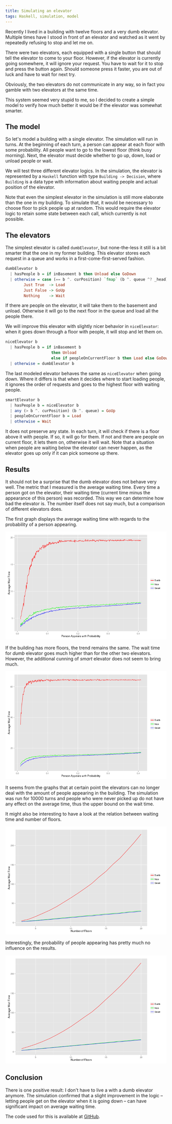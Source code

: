 ```yaml
---
title: Simulating an elevator
tags: Haskell, simulation, model
---
```


Recently I lived in a building with twelve floors and a very dumb elevator.
Multiple times have I stood in front of an elevator and watched as it went by
repeatedly refusing to stop and let me on.

There were two elevators, each equipped with a single button that should tell
the elevator to come to your floor. However, if the elevator is currently going
somewhere, it will ignore your request. You have to wait for it to stop and
press the button again. Should someone press it faster, you are out of luck and
have to wait for next try. 

Obviously, the two elevators do not communicate in any way, so in fact you
gamble with two elevators at the same time.

This system seemed very stupid to me, so I decided to create a simple model to
verify how much better it would be if the elevator was somewhat smarter.


## The model

So let's model a building with a single elevator. The simulation will run in
turns. At the beginning of each turn, a person can appear at each floor with
some probability. All people want to go to the lowest floor (think busy
morning). Next, the elevator must decide whether to go up, down, load or unload
people or wait.

We will test three different elevator logics. In the simulation, the elevator
is represented by a `Haskell` function with type `Building -> Decision`, where
`Building` is a data type with information about waiting people and actual
position of the elevator.

Note that even the simplest elevator in the simulation is still more elaborate
than the one in my building. To simulate that, it would be necessary to choose
floor to pick people up at random. This would require the elevator logic to
retain some state between each call, which currently is not possible.


## The elevators

The simplest elevator is called `dumbElevator`, but none-the-less it still is a
bit smarter that the one in my former building. This elevator stores each
request in a queue and works in a first-come-first-served fashion.

```Haskell
dumbElevator b
  | hasPeople b = if inBasement b then Unload else GoDown
  | otherwise = case (== b ^. curPosition) `fmap` (b ^. queue ^? _head) of
        Just True  -> Load
        Just False -> GoUp
        Nothing    -> Wait
```

If there are people on the elevator, it will take them to the basement and
unload. Otherwise it will go to the next floor in the queue and load all the
people there.

We will improve this elevator with slightly nicer behavior in `niceElevator`:
when it goes down through a floor with people, it will stop and let them on.

```Haskell
niceElevator b
  | hasPeople b = if inBasement b
                    then Unload
                    else if peopleOnCurrentFloor b then Load else GoDown
  | otherwise = dumbElevator b
```

The last modeled elevator behaves the same as `niceElevator` when going down.
Where it differs is that when it decides where to start loading people, it
ignores the order of requests and goes to the highest floor with waiting
people.

```Haskell
smartElevator b
  | hasPeople b = niceElevator b
  | any (> b ^. curPosition) (b ^. queue) = GoUp
  | peopleOnCurrentFloor b = Load
  | otherwise = Wait
```

It does not preserve any state. In each turn, it will check if there is a floor
above it with people. If so, it will go for them. If not and there are people
on current floor, it lets them on, otherwise it will wait. Note that a
situation when people are waiting below the elevator can never happen, as the
elevator goes up only if it can pick someone up there.


## Results

It should not be a surprise that the dumb elevator does not behave very well.
The metric that I measured is the average waiting time. Every time a person got
on the elevator, their waiting time (current time minus the appearance of this
person) was recorded. This way we can determine how bad the elevator is. The
number itself does not say much, but a comparison of different elevators does.

The first graph displays the average waiting time with regards to the
probability of a person appearing.

![In a 5 floor building](/images/elevator/wait-vs-prob-5.png)

If the building has more floors, the trend remains the same. The wait time for
*dumb* elevator goes much higher than for the other two elevators. However, the
additional cunning of *smart* elevator does not seem to bring much.

![In a 10 floor building](/images/elevator/wait-vs-prob-10.png)

It seems from the graphs that at certain point the elevators can no longer deal
with the amount of people appearing in the building. The simulation was run for
10000 turns and people who were never picked up do not have any effect on the
average time, thus the upper bound on the wait time.

It might also be interesting to have a look at the relation between waiting
time and number of floors.

![For probability 5 %](/images/elevator/wait-vs-floors-5.png)

Interestingly, the probability of people appearing has pretty much no influence
on the results.

![For probability 15 %](/images/elevator/wait-vs-floors-15.png)


## Conclusion

There is one positive result: I don't have to live a with a dumb elevator
anymore. The simulation confirmed that a slight improvement in the logic –
letting people get on the elevator when it is going down – can have
significant impact on average waiting time.

The code used for this is available at
[GitHub](https://github.com/lubomir/elevator).
